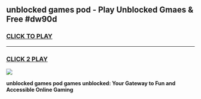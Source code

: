 
## unblocked games pod - Play Unblocked Gmaes & Free #dw90d
<h3>
<a href="https://news.freeplayer.one?title=unblocked_games_pod&ref=26F">CLICK TO PLAY</a></h3>
<hr>

<h3>
<a href="https://news.freeplayer.one?title=unblocked_games_pod&ref=26F">CLICK 2 PLAY</a>
  
</h3>

<a href="https://news.freeplayer.one?title=unblocked_games_pod&ref=26F/"><img src="https://clearcache.store/games.png"></a>


**unblocked games pod games unblocked: Your Gateway to Fun and Accessible Online Gaming**
